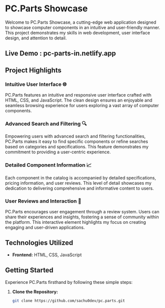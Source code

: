 # PC.Parts Showcase

Welcome to PC.Parts Showcase, a cutting-edge web application designed to showcase computer components in an intuitive and user-friendly manner. This project demonstrates my skills in web development, user interface design, and attention to detail.

## Live Demo : pc-parts-in.netlify.app

## Project Highlights

### Intuitive User Interface 🌐

PC.Parts features an intuitive and responsive user interface crafted with HTML, CSS, and JavaScript. The clean design ensures an enjoyable and seamless browsing experience for users exploring a vast array of computer components.

### Advanced Search and Filtering 🔍

Empowering users with advanced search and filtering functionalities, PC.Parts makes it easy to find specific components or refine searches based on categories and specifications. This feature demonstrates my commitment to providing a user-centric experience.

### Detailed Component Information 📈

Each component in the catalog is accompanied by detailed specifications, pricing information, and user reviews. This level of detail showcases my dedication to delivering comprehensive and informative content to users.

### User Reviews and Interaction 💬

PC.Parts encourages user engagement through a review system. Users can share their experiences and insights, fostering a sense of community within the platform. This interactive element highlights my focus on creating engaging and user-driven applications.

## Technologies Utilized

- **Frontend:** HTML, CSS, JavaScript

## Getting Started

Experience PC.Parts firsthand by following these simple steps:

1. **Clone the Repository:**
   ```bash
   git clone https://github.com/sachu0dev/pc.parts.git
